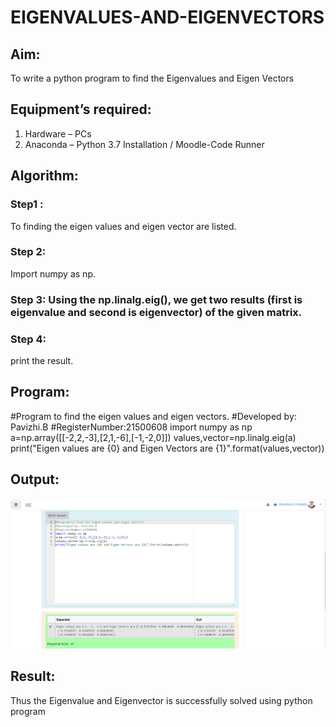 # EIGENVALUES-AND-EIGENVECTORS
## Aim:
To write a python program to find the Eigenvalues and Eigen Vectors
## Equipment’s required:
1. 	Hardware – PCs
2. 	Anaconda – Python 3.7 Installation / Moodle-Code Runner
## Algorithm:
### Step1 :
To finding the eigen values and eigen vector are listed. 
### Step 2: 
Import numpy as np.
### Step 3: Using the np.linalg.eig(),  we get two results (first is eigenvalue and second is eigenvector) of the given matrix.
### Step 4: 
print the result.

## Program:
#Program to find the eigen values and eigen vectors.
#Developed by: Pavizhi.B
#RegisterNumber:21500608
import numpy as np
a=np.array([[-2,2,-3],[2,1,-6],[-1,-2,0]])
values,vector=np.linalg.eig(a)
print("Eigen values are {0} and Eigen Vectors are {1}".format(values,vector))

## Output:
![output](./EIGEN.png)
## Result:
Thus the Eigenvalue and Eigenvector is successfully solved using python program
